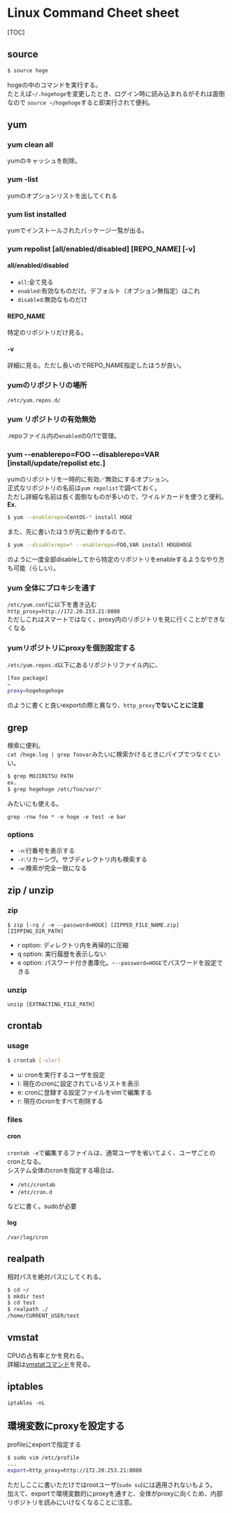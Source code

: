 # Linux Command Cheet sheet
[TOC]
## source
```bash
$ source hoge
```
hogeの中のコマンドを実行する。  
たとえば`~/.hogehoge`を変更したとき、ログイン時に読み込まれるがそれは面倒なので
`source ~/hogehoge`すると即実行されて便利。

## yum
### yum clean all
yumのキャッシュを削除。
### yum -list
yumのオプションリストを出してくれる
### yum list installed
yumでインストールされたパッケージ一覧が出る。

### yum repolist [all/enabled/disabled] [REPO_NAME] [-v]
#### all/enabled/disabled
+ `all`:全て見る
+ `enabled`:有効なものだけ。デフォルト（オプション無指定）はこれ
+ `disabled`:無効なものだけ

#### REPO_NAME
特定のリポジトリだけ見る。
#### -v
詳細に見る。ただし長いのでREPO_NAME指定したほうが良い。
### yumのリポジトリの場所
`/etc/yum.repos.d/`
### yum リポジトリの有効無効
.repoファイル内の`enabled`の0/1で管理。

### yum --enablerepo=FOO --disablerepo=VAR [install/update/repolist etc.]
yumのリポジトリを一時的に有効／無効にするオプション。  
正式なリポジトリの名前は`yum repolist`で調べておく。  
ただし詳細な名前は長く面倒なものが多いので、ワイルドカードを使うと便利。  
**Ex.**
```bash
$ yum --enablerepo=CentOS-* install HOGE
```
また、先に書いたほうが先に動作するので、
```bash
$ yum --disablerepo=* --enablerepo=FOO,VAR install HOGEHOGE
```
のように一度全部disableしてから特定のリポジトリをenableするようなやり方も可能（らしい）。
### yum 全体にプロキシを通す
`/etc/yum.conf`に以下を書き込む  
`http_proxy=http://172.20.253.21:8080`  
ただしこれはスマートではなく、proxy内のリポジトリを見に行くことができなくなる
### yumリポジトリにproxyを個別設定する
`/etc/yum.repos.d`以下にあるリポジトリファイル内に、
```bash
[foo package]
~
proxy=hogehogehoge
```
のように書くと良いexportの際と異なり、`http_proxy`**でないことに注意**  

## grep
検索に便利。  
`cat /hoge.log | grep foovar`みたいに検索かけるときにパイプでつなぐといい。  
```bash
$ grep MOJIRETSU PATH
ex.
$ grep hogehoge /etc/foo/var/*
```
みたいにも使える。

`grep -rnw foo * -e hoge -e test -e bar`

### options
- `-n`:行番号を表示する
- `-r`:リカーシヴ。サブディレクトリ内も検索する
- `-w`:検索が完全一致になる

## zip / unzip
### zip
`$ zip [-rq / -e --password=HOGE] [ZIPPED_FILE_NAME.zip] [ZIPPING_DIR_PATH]`
- r option: ディレクトリ内を再帰的に圧縮
- q option: 実行履歴を表示しない
- e option: パスワード付き書庫化。-`--password=HOGE`でパスワードを設定できる

### unzip
`unzip [EXTRACTING_FILE_PATH]`

## crontab
### usage
```bash
$ crontab [-uler]
```
- u: cronを実行するユーザを設定
- l: 現在のcronに設定されているリストを表示
- e: cronに登録する設定ファイルをvimで編集する
- r: 現在のcronをすべて削除する

### files
#### cron
`crontab -e`で編集するファイルは、通常ユーザを省いてよく、ユーザごとのcronとなる。  
システム全体のcronを指定する場合は、
- `/etc/crontab`
- `/etc/cron.d`

などに書く。sudoが必要
#### log
`/var/log/cron`

## realpath
相対パスを絶対パスにしてくれる。
```bash
$ cd ~/
$ mkdir test
$ cd test
$ realpath ./
/home/CURRENT_USER/test
```

## vmstat
CPUの占有率とかを見れる。  
詳細は[vmstatコマンド](http://www.fulldigit.net/content/view/54/6/)を見る。

## iptables
`iptables -nL`


## 環境変数にproxyを設定する
profileにexportで指定する
```bash
$ sudo vim /etc/profile
...
export=http_proxy=http://172.20.253.21:8080
```
ただしここに書いただけではrootユーザ(`sudo su`)には適用されないもよう。  
加えて、exportで環境変数的にproxyを通すと、全体がproxyに向くため、内部リポジトリを読みにいけなくなることに注意。

